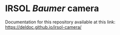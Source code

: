 # IRSOL _Baumer_ camera

Documentation for this repository available at this link: https://deldoc.github.io/irsol-camera/
